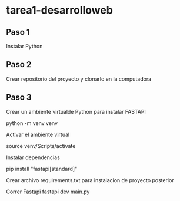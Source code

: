 # tarea1-desarrolloweb

## Paso 1
Instalar Python

## Paso 2
Crear repositorio del proyecto y clonarlo en la computadora

## Paso 3
Crear un ambiente virtualde Python para instalar FASTAPI

python -m venv venv

Activar el ambiente virtual

source venv/Scripts/activate

Instalar dependencias

pip install "fastapi[standard]"

Crear archivo requirements.txt para instalacion de proyecto posterior

Correr Fastapi
fastapi dev main.py